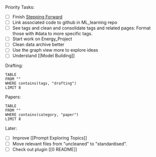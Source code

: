 Priority Tasks:
- [ ] Finish [Stepping Forward](https://docs.google.com/document/d/1XA0Yz3QsmzvsasLehr2GcoZuc5e8lITEUxx00-FyNQA/edit?usp=drive_link)
- [ ] Link associated code to github in ML_learning repo
- [ ] See tags and clean and consolidate tags and related pages: Format those with #data to more specific tags.
- [ ] Start work on Energy_Project
- [ ] Clean data archive better
- [ ] Use the graph view more to explore ideas
- [ ] Understand [[Model Building]]

Drafting:
```dataview
TABLE
FROM ""
WHERE contains(tags, "drafting")
LIMIT 8
```

Papers:
```dataview
TABLE
FROM ""
WHERE contains(category, "paper")
LIMIT 8
```

Later:
- [ ] Improve [[Prompt Exploring Topics]]
- [ ] Move relevant files from "uncleaned" to "standardised".
- [ ] Check out plugin [[0 README]]
